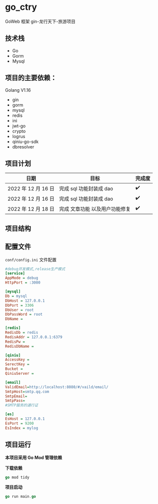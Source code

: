 # go_ctry

GoWeb 框架 gin-龙行天下-旅游项目

## 技术栈

- Go
- Gorm
- Mysql

## 项目的主要依赖：

Golang V1.16

- gin
- gorm
- mysql
- redis
- ini
- jwt-go
- crypto
- logrus
- qiniu-go-sdk
- dbresolver

## 项目计划

| 日期                | 目标                           | 完成度 |
| ------------------- | ------------------------------ | ------ |
| 2022 年 12 月 16 日 | 完成 sql 功能封装成 dao        | ✔️     |
| 2022 年 12 月 16 日 | 完成 sql 功能封装成 dao        | ✔️     |
| 2022 年 12 月 18 日 | 完成 文章功能 以及用户功能修复 | ✔️     |

## 项目结构

## 配置文件

`conf/config.ini` 文件配置

```ini
#debug开发模式,release生产模式
[service]
AppMode = debug
HttpPort = :3000

[mysql]
Db = mysql
DbHost = 127.0.0.1
DbPort = 3306
DbUser = root
DbPassWord = root
DbName =

[redis]
RedisDb = redis
RedisAddr = 127.0.0.1:6379
RedisPw =
RedisDbName =

[qiniu]
AccessKey =
SerectKey =
Bucket =
QiniuServer =

[email]
ValidEmail=http://localhost:8080/#/vaild/email/
SmtpHost=smtp.qq.com
SmtpEmail=
SmtpPass=
#SMTP服务的通行证

[es]
EsHost = 127.0.0.1
EsPort = 9200
EsIndex = mylog
```

## 项目运行

**本项目采用 Go Mod 管理依赖**

**下载依赖**

```go
go mod tidy
```

**项目启动**

```go
go run main.go
```
